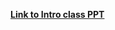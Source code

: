 **[Link to Intro class PPT](https://docs.google.com/presentation/d/1VJGKzWJKGqselDXzYwZRINmO37WV9-a_ZSi7Dh4F8uM/edit?pli=1#slide=id.g322dd5cfcbe_0_133)**

